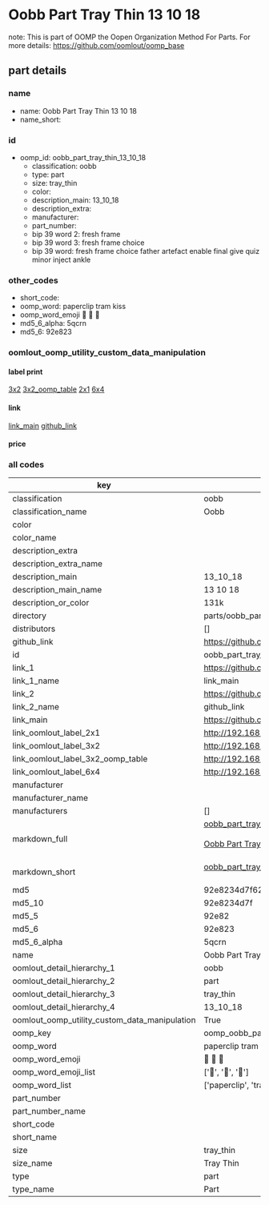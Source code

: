 # Oobb Part Tray Thin 13 10 18  

note: This is part of OOMP the Oopen Organization Method For Parts. For more details: https://github.com/oomlout/oomp_base

##  part details





### name
* name: Oobb Part Tray Thin 13 10 18
* name_short: 
### id
* oomp_id: oobb_part_tray_thin_13_10_18
  * classification: oobb
  * type: part
  * size: tray_thin
  * color: 
  * description_main: 13_10_18
  * description_extra: 
  * manufacturer: 
  * part_number: 
  * bip 39 word 2: fresh frame
  * bip 39 word 3: fresh frame choice
  * bip 39 word: fresh frame choice father artefact enable final give quiz minor inject ankle

### other_codes
* short_code: 
* oomp_word: paperclip tram kiss
* oomp_word_emoji :paperclip: :tram: :kiss:
* md5_6_alpha: 5qcrn
* md5_6: 92e823






### oomlout_oomp_utility_custom_data_manipulation
#### label print
[3x2](http://192.168.1.245:1112/?label=oomp%205qcrn)
[3x2_oomp_table](http://192.168.1.107:1112/?label=oomp%205qcrn)
[2x1](http://192.168.1.242:1112/?label=oomp%205qcrn)
[6x4](http://192.168.1.55:1112/?label=oomp%205qcrn)    

#### link

[link_main](https://github.com/oomlout/oomlout_oomp_current_version_messy/tree/main/parts/oobb_part_tray_thin_13_10_18) [github_link](https://github.com/oomlout/oomlout_oomp_part_src/tree/main/parts/oobb_part_tray_thin_13_10_18)                             

#### price







### all codes 
| key | value |  
| --- | --- |  
| classification | oobb |  
| classification_name | Oobb |  
| color |  |  
| color_name |  |  
| description_extra |  |  
| description_extra_name |  |  
| description_main | 13_10_18 |  
| description_main_name | 13 10 18 |  
| description_or_color | 131k |  
| directory | parts/oobb_part_tray_thin_13_10_18 |  
| distributors | [] |  
| github_link | https://github.com/oomlout/oomlout_oomp_part_src/tree/main/parts/oobb_part_tray_thin_13_10_18 |  
| id | oobb_part_tray_thin_13_10_18 |  
| link_1 | https://github.com/oomlout/oomlout_oomp_current_version_messy/tree/main/parts/oobb_part_tray_thin_13_10_18 |  
| link_1_name | link_main |  
| link_2 | https://github.com/oomlout/oomlout_oomp_part_src/tree/main/parts/oobb_part_tray_thin_13_10_18 |  
| link_2_name | github_link |  
| link_main | https://github.com/oomlout/oomlout_oomp_current_version_messy/tree/main/parts/oobb_part_tray_thin_13_10_18 |  
| link_oomlout_label_2x1 | http://192.168.1.242:1112/?label=oomp%205qcrn |  
| link_oomlout_label_3x2 | http://192.168.1.245:1112/?label=oomp%205qcrn |  
| link_oomlout_label_3x2_oomp_table | http://192.168.1.107:1112/?label=oomp%205qcrn |  
| link_oomlout_label_6x4 | http://192.168.1.55:1112/?label=oomp%205qcrn |  
| manufacturer |  |  
| manufacturer_name |  |  
| manufacturers | [] |  
| markdown_full | [oobb_part_tray_thin_13_10_18](https://github.com/oomlout/oomlout_oomp_current_version_messy/tree/main/parts/oobb_part_tray_thin_13_10_18)<br>[](https://github.com/oomlout/oomlout_oomp_current_version_messy/tree/main/parts/oobb_part_tray_thin_13_10_18)<br>[Oobb Part Tray Thin 13 10 18](https://github.com/oomlout/oomlout_oomp_current_version_messy/tree/main/parts/oobb_part_tray_thin_13_10_18)<br><br> |  
| markdown_short | [oobb_part_tray_thin_13_10_18](https://github.com/oomlout/oomlout_oomp_current_version_messy/tree/main/parts/oobb_part_tray_thin_13_10_18)<br><br> |  
| md5 | 92e8234d7f626ad12506753a505722e6 |  
| md5_10 | 92e8234d7f |  
| md5_5 | 92e82 |  
| md5_6 | 92e823 |  
| md5_6_alpha | 5qcrn |  
| name | Oobb Part Tray Thin 13 10 18 |  
| oomlout_detail_hierarchy_1 | oobb |  
| oomlout_detail_hierarchy_2 | part |  
| oomlout_detail_hierarchy_3 | tray_thin |  
| oomlout_detail_hierarchy_4 | 13_10_18 |  
| oomlout_oomp_utility_custom_data_manipulation | True |  
| oomp_key | oomp_oobb_part_tray_thin_13_10_18 |  
| oomp_word | paperclip tram kiss |  
| oomp_word_emoji | :paperclip: :tram: :kiss: |  
| oomp_word_emoji_list | [':paperclip:', ':tram:', ':kiss:'] |  
| oomp_word_list | ['paperclip', 'tram', 'kiss'] |  
| part_number |  |  
| part_number_name |  |  
| short_code |  |  
| short_name |  |  
| size | tray_thin |  
| size_name | Tray Thin |  
| type | part |  
| type_name | Part |  
